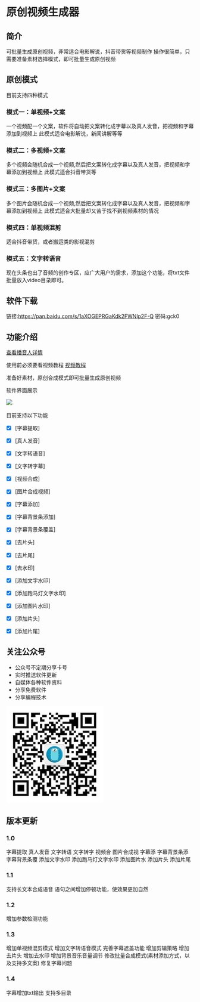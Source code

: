 # 原创视频生成器

## 简介

可批量生成原创视频，非常适合电影解说，抖音带货等视频制作
操作很简单，只需要准备素材选择模式，即可批量生成原创视频

## 原创模式

目前支持四种模式

### 模式一：单视频+文案
一个视频配一个文案，软件将自动把文案转化成字幕以及真人发音，把视频和字幕添加到视频上
此模式适合电影解说，新闻讲解等等

### 模式二：多视频+文案
多个视频会随机合成一个视频,然后把文案转化成字幕以及真人发音，把视频和字幕添加到视频上
此模式适合抖音带货等

### 模式三：多图片+文案
多个图片会随机合成一个视频,然后把文案转化成字幕以及真人发音，把视频和字幕添加到视频上
此模式适合大批量却又苦于找不到视频素材的情况

### 模式四：单视频混剪
适合抖音带货，或者搬运类的影视混剪

### 模式五：文字转语音
现在头条也出了音频的创作专区，应广大用户的需求，添加这个功能，将txt文件批量放入video目录即可。

## 软件下载

链接:https://pan.baidu.com/s/1aXOGEPRGaKdk2FWNlp2F-Q  密码:gck0


## 功能介绍

[查看播音人详情](https://github.com/suifengqjn/videoMaker/blob/master/voicer.md)


使用前必须要看视频教程
[视频教程](https://github.com/suifengqjn/videoMaker/blob/master/shipin.md)

准备好素材，原创合成模式即可批量生成原创视频

软件界面展示

![](http://cdn.qiniu.freetop.ren/2020-05-10-15891109560305.jpg)

目前支持以下功能
* [x] [字幕提取] 
* [x] [真人发音]
* [x] [文字转语音]
* [x] [文字转字幕]
* [x] [视频合成]
* [x] [图片合成视频]
* [x] [字幕添加]
* [x] [字幕背景条添加]
* [x] [字幕背景条覆盖]
* [x] [去片头]
* [x] [去片尾]
* [x] [去水印]
* [x] [添加文字水印] 
* [x] [添加跑马灯文字水印] 
* [x] [添加图片水印]
* [x] [添加片头] 
* [x] [添加片尾] 


## 关注公众号

* 公众号不定期分享卡号
* 实时推送软件更新
* 自媒体各种软件资料
* 分享免费软件
* 分享编程技术

![](https://github.com/suifengqjn/demoimages/blob/master/other/block.jpg?raw=true)

## 版本更新

### 1.0 
字幕提取
真人发音
文字转语
文字转字
视频合
图片合成视
字幕添
字幕背景条添
字幕背景条覆
添加文字水印
添加跑马灯文字水印
添加图片水
添加片头
添加片尾


### 1.1
支持长文本合成语音
语句之间增加停顿功能，使效果更加自然

### 1.2
增加参数检测功能


### 1.3 
增加单视频混剪模式
增加文字转语音模式
完善字幕遮盖功能
增加剪辑策略
增加去片头
增加去水印
增加背景音乐音量调节
修改批量合成模式(素材添加方式，以及支持多文案)
修复字幕问题

### 1.4 
字幕增加txt输出
支持多目录